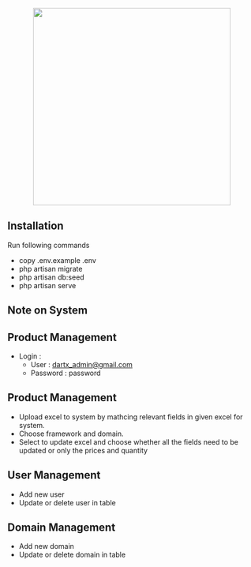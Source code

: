 <p align="center"><a href="https://laravel.com" target="_blank"><img src="https://raw.githubusercontent.com/laravel/art/master/logo-lockup/5%20SVG/2%20CMYK/1%20Full%20Color/laravel-logolockup-cmyk-red.svg" width="400"></a></p>

## Installation

Run following commands

- copy .env.example .env
- php artisan migrate
- php artisan db:seed
- php artisan serve

## Note on System

## Product Management

- Login : 
  - User : dartx_admin@gmail.com
  - Password : password

## Product Management

- Upload excel to system by mathcing relevant fields in given excel for system.
- Choose framework and domain.
- Select to update excel and choose whether all the fields need to be updated or only the prices and quantity

## User Management

- Add new user
- Update or delete user in table

## Domain Management

- Add new domain
- Update or delete domain in table

